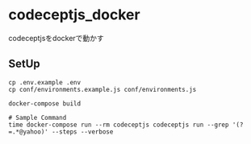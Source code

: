 # codeceptjs_docker
codeceptjsをdockerで動かす

## SetUp
```
cp .env.example .env
cp conf/environments.example.js conf/environments.js

docker-compose build

# Sample Command
time docker-compose run --rm codeceptjs codeceptjs run --grep '(?=.*@yahoo)' --steps --verbose
```
